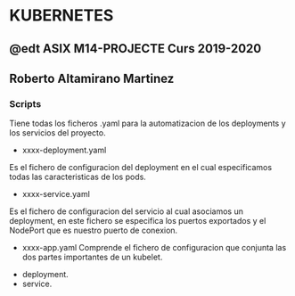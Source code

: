 # KUBERNETES
## @edt ASIX M14-PROJECTE Curs 2019-2020
## Roberto Altamirano Martinez
### Scripts

Tiene todas los ficheros .yaml para la automatizacion de los deployments y los servicios del proyecto.

* xxxx-deployment.yaml

Es el fichero de configuracion del deployment en el cual especificamos todas las caracteristicas de los pods.

* xxxx-service.yaml

Es el fichero de configuracion del servicio al cual asociamos un deployment, en este fichero se especifica 
los puertos exportados y el NodePort que es nuestro puerto de conexion.

* xxxx-app.yaml
Comprende el fichero de configuracion que conjunta las dos partes importantes de un kubelet.

+ deployment.
+ service.
